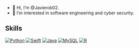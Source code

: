 - 👋 Hi, I’m @Javierob02.
- 👀 I’m interested in software engineering and cyber security.

## Skills
[![Python](https://img.shields.io/badge/Python-3776AB?style=for-the-badge&logo=python&logoColor=white)]()
[![Swift](https://img.shields.io/badge/swift-5.1-brightgreen.svg)](https://github.com/apple/swift)
[![Java](https://img.shields.io/badge/Java-ED8B00?style=for-the-badge&logo=java&logoColor=white)]()
[![MySQL](https://img.shields.io/badge/MySQL-00000F?style=for-the-badge&logo=mysql&logoColor=white)]()
[![R](https://img.shields.io/badge/R-276DC3?style=for-the-badge&logo=r&logoColor=white)]()
